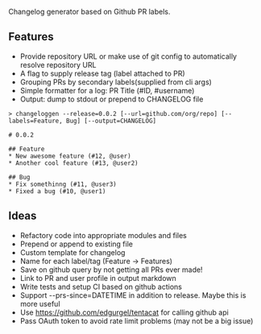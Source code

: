 Changelog generator based on Github PR labels.

## Features

- Provide repository URL or make use of git config to automatically resolve repository URL
- A flag to supply release tag (label attached to PR)
- Grouping PRs by secondary labels(supplied from cli args)
- Simple formatter for a log: PR Title (#ID, #username)
- Output: dump to stdout or prepend to CHANGELOG file

```
> changeloggen --release=0.0.2 [--url=github.com/org/repo] [--labels=Feature, Bug] [--output=CHANGELOG]

# 0.0.2

## Feature
* New awesome feature (#12, @user)
* Another cool feature (#13, @user2)

## Bug
* Fix somethinng (#11, @user3)
* Fixed a bug (#10, @user1)
```

## Ideas

- Refactory code into appropriate modules and files
- Prepend or append to existing file
- Custom template for changelog
- Name for each label/tag (Feature -> Features)
- Save on github query by not getting all PRs ever made!
- Link to PR and user profile in output markdown
- Write tests and setup CI based on github actions
- Support --prs-since=DATETIME in addition to release. Maybe this is more useful
- Use https://github.com/edgurgel/tentacat for calling github api
- Pass OAuth token to avoid rate limit problems (may not be a big issue)